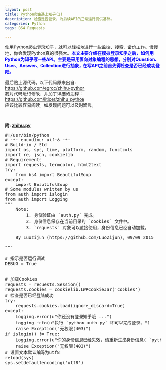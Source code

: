 ```yaml
---
layout: post
title: Python爬虫遇上知乎(2)
description: 检查是否登录，为后续API的正常运行提供基础。
categories: Python
tags: BS4 Requests

---
```


<p>
使用Python爬虫登录知乎，就可以轻松地进行一些监控、搜索、备份工作。慢慢地，你会发现Python真的很强大。<font color="blue"><strong>本文主要介绍在模拟登录知乎之后，如何用Python为知乎写一些API。主要是采用面向对象编程的思想，分别对Question、User、Answer、Collection进行抽象，在写API之前首先得检查是否已经成功登陆。
</strong></font>
</p>


最后贴上源代码。以下代码原来出自: <br/>
<https://github.com/egrcc/zhihu-python> <br/>
我对代码进行修改，并加了详细的注释：<br/>
<https://github.com/liticer/zhihu_python> <br/>
应该比较容易阅读，如发现问题可以及时留言。
<p/>
<br/>

<strong>附: <a href="{{ site.BASE_PATH}}/assets/source/zhihu.py" download>zhihu.py</a> </strong>

<pre class="prettyPrint">
#!/usr/bin/python
# -*- encoding: utf-8 -*-
# Build-in / Std
import os, sys, time, platform, random, functools
import re, json, cookielib
# Requirements
import requests, termcolor, html2text
try:
    from bs4 import BeautifulSoup
except:
    import BeautifulSoup
# Some modules written by us
from auth import islogin
from auth import Logging
"""
    Note:
        1. 身份验证由 `auth.py` 完成。
        2. 身份信息保存在当前目录的 `cookies` 文件中。
        3. `requests` 对象可以直接使用，身份信息已经自动加载。

    By Luozijun (https://github.com/LuoZijun), 09/09 2015

"""

# 指示是否运行调试
DEBUG = True


# 加载Cookies
requests = requests.Session()
requests.cookies = cookielib.LWPCookieJar('cookies')
# 检查是否已经登陆成功
try:
    requests.cookies.load(ignore_discard=True)
except:
    Logging.error(u"你还没有登录知乎哦 ...")
    Logging.info(u"执行 `python auth.py` 即可以完成登录。")
    raise Exception("无权限(403)")
if islogin() != True:
    Logging.error(u"你的身份信息已经失效，请重新生成身份信息( `python auth.py` )。")
    raise Exception("无权限(403)")
# 设置文本默认编码为utf8
reload(sys)
sys.setdefaultencoding('utf8')
</pre>

